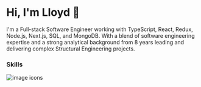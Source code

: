 <h1> Hi, I'm Lloyd 👋</h1>
<p>I'm a Full-stack Software Engineer working with TypeScript, React, Redux, Node.js, Next.js, SQL, and MongoDB. With a blend of software engineering expertise and a strong analytical background from 8 years leading and delivering complex Structural Engineering projects.</p>
<h3>Skills</h3>
<img src="https://skillicons.dev/icons?i=js,ts,react,redux,nodejs,nextjs" alt="image icons">

<!--
**lwooly/lwooly** is a ✨ _special_ ✨ repository because its `README.md` (this file) appears on your GitHub profile.

Here are some ideas to get you started:

- 🔭 I’m currently working on ...
- 🌱 I’m currently learning ...
- 👯 I’m looking to collaborate on ...
- 🤔 I’m looking for help with ...
- 💬 Ask me about ...
- 📫 How to reach me: ...
- 😄 Pronouns: ...
- ⚡ Fun fact: ...
-->
